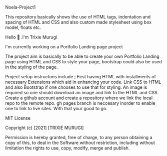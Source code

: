 Noela-Project1

This repository basically shows the use of HTML tags, indentation and spacing of HTML and CSS and also custom made stylesheet using box model, floats etc.

Hello 👋 .I'm Trixie Murugi

I'm currently working on a Portfolio Landing page project

The project aim is basically to be able to create your own Portfolio Landing page using HTML and CSS to style your page, bootstrap could also be used in the styling of the page.

Project setup instructons include ; First having HTML with installments of necessary Extensions which aid in enhancing your code. Link CSS to HTML and also Bootstrap if one chooses to use that for styling. An image is required so one should download an image and link to the HTML and CSS. Create a github account and create a repository where we link the local repo to the remote repo. gh pages branch is neccesary inorder to enable one to link to live sites. With that your good to go.

MIT License

Copyright (c) [2021] [TRIXIE MURUGI]

Permission is hereby granted, free of charge, to any person obtaining a copy of this, to deal in the Software without restriction, including without limitation the rights to use, copy, modify, merge and publish.
